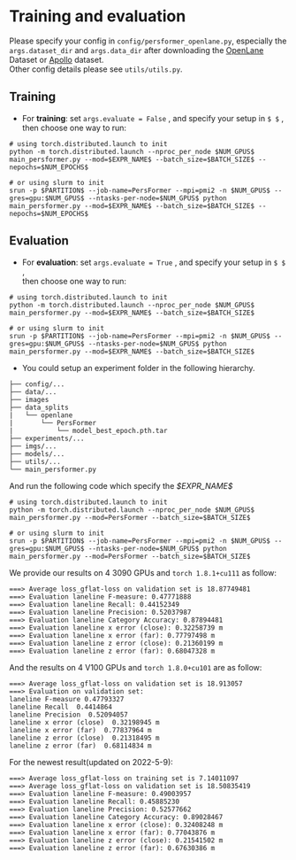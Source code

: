 # Training and evaluation

Please specify your config in `config/persformer_openlane.py`, especially the `args.dataset_dir` and `args.data_dir` after downloading the [OpenLane](https://github.com/OpenPerceptionX/OpenLane) Dataset or [Apollo](https://github.com/yuliangguo/Pytorch_Generalized_3D_Lane_Detection) dataset.  
Other config details please see `utils/utils.py`.  
## Training
- For **training**: set `args.evaluate = False` , and specify your setup in `$ $` ,  
then choose one way to run:  
```
# using torch.distributed.launch to init
python -m torch.distributed.launch --nproc_per_node $NUM_GPUS$ main_persformer.py --mod=$EXPR_NAME$ --batch_size=$BATCH_SIZE$ --nepochs=$NUM_EPOCHS$

# or using slurm to init
srun -p $PARTITION$ --job-name=PersFormer --mpi=pmi2 -n $NUM_GPUS$ --gres=gpu:$NUM_GPUS$ --ntasks-per-node=$NUM_GPUS$ python main_persformer.py --mod=$EXPR_NAME$ --batch_size=$BATCH_SIZE$ --nepochs=$NUM_EPOCHS$
```

## Evaluation
- For **evaluation**: set `args.evaluate = True` , and specify your setup in `$ $` ,  
then choose one way to run:  
```
# using torch.distributed.launch to init
python -m torch.distributed.launch --nproc_per_node $NUM_GPUS$ main_persformer.py --mod=$EXPR_NAME$ --batch_size=$BATCH_SIZE$

# or using slurm to init
srun -p $PARTITION$ --job-name=PersFormer --mpi=pmi2 -n $NUM_GPUS$ --gres=gpu:$NUM_GPUS$ --ntasks-per-node=$NUM_GPUS$ python main_persformer.py --mod=$EXPR_NAME$ --batch_size=$BATCH_SIZE$
``` 
- You could setup an experiment folder in the following hierarchy.
```
├── config/...
├── data/...
├── images
├── data_splits
|   └── openlane
|       └── PersFormer
|           └── model_best_epoch.pth.tar
├── experiments/...
├── imgs/...
├── models/...
├── utils/...
└── main_persformer.py
```
And run the following code which specify the *\$EXPR_NAME\$*
```
# using torch.distributed.launch to init
python -m torch.distributed.launch --nproc_per_node $NUM_GPUS$ main_persformer.py --mod=PersFormer --batch_size=$BATCH_SIZE$

# or using slurm to init
srun -p $PARTITION$ --job-name=PersFormer --mpi=pmi2 -n $NUM_GPUS$ --gres=gpu:$NUM_GPUS$ --ntasks-per-node=$NUM_GPUS$ python main_persformer.py --mod=PersFormer --batch_size=$BATCH_SIZE$
```
We provide our results on 4 3090 GPUs and `torch 1.8.1+cu111` as follow:
```
===> Average loss_gflat-loss on validation set is 18.87749481
===> Evaluation laneline F-measure: 0.47771888
===> Evaluation laneline Recall: 0.44152349
===> Evaluation laneline Precision: 0.52037987
===> Evaluation laneline Category Accuracy: 0.87894481
===> Evaluation laneline x error (close): 0.32258739 m
===> Evaluation laneline x error (far): 0.77797498 m
===> Evaluation laneline z error (close): 0.21360199 m
===> Evaluation laneline z error (far): 0.68047328 m
```
And the results on 4 V100 GPUs and `torch 1.8.0+cu101` are as follow:
```
===> Average loss_gflat-loss on validation set is 18.913057
===> Evaluation on validation set: 
laneline F-measure 0.47793327 
laneline Recall  0.4414864 
laneline Precision  0.52094057 
laneline x error (close)  0.32198945 m
laneline x error (far)  0.77837964 m
laneline z error (close)  0.21318495 m
laneline z error (far)  0.68114834 m
```

For the newest result(updated on 2022-5-9):
```
===> Average loss_gflat-loss on training set is 7.14011097
===> Average loss_gflat-loss on validation set is 18.50835419
===> Evaluation laneline F-measure: 0.49003957
===> Evaluation laneline Recall: 0.45885230
===> Evaluation laneline Precision: 0.52577662
===> Evaluation laneline Category Accuracy: 0.89028467
===> Evaluation laneline x error (close): 0.32408248 m
===> Evaluation laneline x error (far): 0.77043876 m
===> Evaluation laneline z error (close): 0.21541502 m
===> Evaluation laneline z error (far): 0.67630386 m
```
